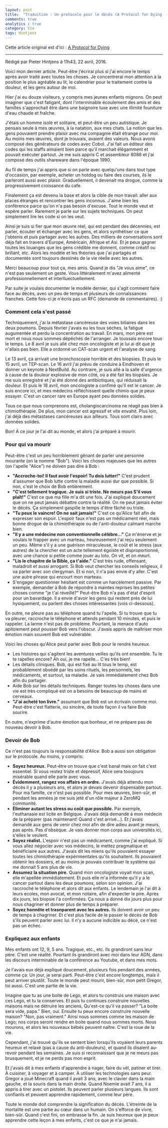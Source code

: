 ```yaml
---
layout: post
title:  "Traduction : Un protocole pour le décès (A Protocol for Dying), par Pieter Hintjens"
comments: true
analytics : true
category: Vie
tags: Hintjens
---
```


Cette article original est d'ici : [A Protocol for Dying](http://hintjens.com/blog:115)

--------------------------------------------

Rédigé par Pieter Hintjens à 11h43, 22 avril, 2016.

Voici mon dernier article. Peut-être j'écrirai plus si j'ai encore le temps après avoir traité avec toutes les choses.
Je concentrerai mon attention à la position le plus agréable au lit, 
le calendrier pour le traitement contre la douleur,
et les gens autour de moi.

Hier j'ai eu douze visiteurs, y compris mes jeunes enfants mignons.
On peut imaginer que c'est fatigant, 
dont l'interminable écoulement des amis et des familles s'approchait être dans une baignoire luxe avec une illimité founiture d'eau chaude et fraîche.

J'étais un homme isolé et solitaire, et peut-être un peu autistique.
Je pensais seule à mes œuvres, à la natation, aux mes chats.
La notion que les gens pouvaient prendre plaisir avec ma compagnie était étrange pour moi.
Au moins mes œuvres, dont je trouvais, avaient des valeurs.
Nous avons composé des générateurs de codes avec Cobol.
J'ai fait un éditeur des codes qui les staffs aimaient bien parce qu'il marchait élégamment et pouvait exécuter partout.
Je me suis appris C et assembleur 8086 et j'ai composé des outils shareware dans l'époque 1990.

Au fil de temps j'ai appris que si on parle avec quelqu'uns dans tout type d'occasion, 
par exemple, acheter un hotdog ou faire des courses,
ils le parleront aussi avec plaisir. 
Graduellement, il devenait ma drogue, comme la progressivement croissance du cafe.

Finalement ça est devenu la base et alors la cible de mon travail:
aller aux places étranges et rencontrer les gens inconnus.
J'aime bien les conférence parce qu'on n'a pas besoin d'excuse.
Tout le monde veut et espère parler.
Rarement je parle sur les sujets techniques.
On peut simplement lire les code si on les veut.

Ainsi je suis si fier que mon œuvre réel, qui est pendant des décennies, 
est parler, écouter et échanger avec les gens,
et alors synthétiser ce que j'obtenis et puis partager avec les autres.
Des milliers de conversations sont déja fait en travers d'Europe, Américain, Afrique et Asi.
Et je peux gagner toutes les louanges que les gens crédible me donnent, comme créatif ou brillant, etc.
Alors les modèle et les théories que j'ai partagés et documentés sont toujours dessinés de la vie réelle avec les autres.

Merci beaucoup pour tout ça, mes amis.
Quand je dis "Je vous aime", ce n'est pas seulement un geste.
Vous littéralement m'avez alimenté professionnellement et interlluectuellement.

Par suite je voulais documenter le modèle dernier, 
qui s'agit comment faire face au décès,
avec un peu de temps et plusieurs de connaîssances franches.
Cette fois-ci je n'écris pas un RFC (demande de commentaires). :)

### Comment cela s'est passé ###

Techniquement, j'ai la métastase cancéreuse des voies biliaires dans les deux poumons.
Depuis février j'avais eu les toux sèches, la fatigue augumentée et perdu la concentration au travail.
En mars, mon père est mort et nous nous sommes dépêchés de l'arranger.
Je toussais encore tous le temps.
Le 8 avril je suis allé chez mon oncologiste et je lui ai dit que je n'allais pas bien. 
Elle a ordonné un CAT-scan urgent et l'analyse de sang.

Le 13 avril, ça arrivait une bronchoscopie horrible et des biopsies.
Et puis le 15 avril, un TEP-scan.
Le 16 avril j'ai prévu de conduire à Eindhoven et donner un keynote à NextBuild.
Au contraire, je suis allé a la salle d'urgence à cause de la douleur explosive de mon côté,
où a été fait les biopsies.
Je me suis enregistré et j'ai été donné des antibiotiques, qui réduisait la douleur.
Et puis le 18 avril, mon oncologiste a confimé qu'il est le cancer.
Je suis encore ici, et mes médecins réfléchissent quelle chimio que je peux essayer.
C'est un cancer rare en Europe ayant peu données solides.

Tous ce que nous comprenons est, cholangiocarcinoma ne réagit pas bien à chimiothérapie.
De plus, mon cancer est agressif et vite envahit.
Plus loin, j'ai déjà des métastases cancéreuses aux ailleurs.
Tous sont clairs avec données solides.

Bon! À ce jour je l'ai dit au monde, et alors j'ai préparé à mourir.

### Pour qui va mourir ###

Peut-être c'est un peu horriblement gênant de parler une personne mourante (on la nomme "Bob").
Voici les choses majeuses que les autres (on l'apelle "Alice") ne doiven pas dire à Bob :

- **"Accroche-toi! Il faut avoir l'espoir! Tu dois lutter!"**
C'est prudent d'assumer que Bob lutte contre la maladie aussi dur que possible.
Si non, c'est le choix de Bob entièrement.  
- **"C'est tellement tragique. Je suis si triste. Ne meurs pas S'il vous plaît!"**
C'est ce que ma fille m'a dit une fois.
J'ai expliqué doucement que on ne peut jamais débattre contre la réalité.
On ne peut jamais éviter le décès.
Ça simplement gaspille le temps d'être fâché ou triste.  
- **"Tu peux le vaincre! On ne sait jamais!"**
C'est ce qu'Alice fait afin de expresser son espoir.
L'espoir faux n'est pas un médicament réel,
mais bonne drogue de la chimiothérapie ou de l'anti-douleur calmant marche bien.  
- **"Il y a une médecine non conventionnelle célèbre..."**
Ça m'énerve et je voulais le frapper avec un marteau,
heureusement j'ai reçu seulement un peu.
Même s'il y a une guérison miraculeuse, 
le coût et le stress (aux autres) de la chercher est un acte tellement égoïste et disproportionné,
avec une chance si petite comme jouer au loto.
On vit, et on meurt.  
- **"Lis le chapitre de la Bible, ça t'aide."**
C'est très rude, offensant, maladroit et aussi arrogant.
Si Bob veut chercher les conseils religieux, il va parler avec son clergyman.
Et si non, il n'a pas envie d'y aller.
C'est une autre phrase qui encourt mon marteau.  
- S'engager questionner hésitant est comme un harcèlement passive. Par exemple,
demander à Bob de répondre à maintes reprises les petites choses comme "je t'ai réveillé?"
Peut-être Bob n'a pas d'état d'esprit pour un bavardage.
Il a envie d'avoir les gens qui restent près de lui hysiquement, ou parlent des choses intéressantes (vois ci-dessous).

En outre, ne pleure pas au téléphone quand tu l'apelle.
Si tu trouve que tu va pleurer, raccroche le téléphone et attends pendant 10 minutes, et puis le rappeler.
La larme n'est pas de problème.
Pourtant, la menace d'auto apitoiement peut pousser Bob vers l'obscur.
J'avais appris de maîtriser mon émotion main souvent Bob est vulnérable.

Voici les choses qu'Alice peut parler avec Bob pour le rendre heureux.

- Les histoires qui s'agitent les aventures veilles qu'ils ont ensemble.
Tu le te rapelles encore? Ah oui, je me rapelle... C'es très bien!  
- Les détails cliniques. 
Bob, qui est fixé au lit tous le temp, est probablement obsédé par les soins rituels, 
les personnels, les médicaments, et surtout, sa maladie.
Je vais immédiatement chez Bob afin du partager.  
- Aide Bob sur les détails techniques.
Ranger toutes les choses dans une vie est très compliqué est on a besoins de beaucoup de mains et cerveaux.  
- **"J'ai acheté ton livre."**
assumant que Bob est un écrivain comme moi.
Peut-être c'est flatterie, ou sincère, de toute façon il va faire Bob sourire.

En outre, n'exprime d'autre émotion que bonheur, 
et ne prépare pas de nouveau devoir à Bob.

### Devoir de Bob ###

Ce n'est pas toujours la responsabilité d'Alice.
Bob a aussi son obligation sur le protocole.
Au moins, y compris:

- **Soyez heureux.** Peut-être on trouve que c'est banal mais on fait c'est essentiel.
Si vous restez triste et dépressif, Alice sera tooujours misérable quand elle parle avec vous.  
- **Évidemment, rangez vos affairs en ordre.**
J'avais déjà attendu mon décès il y a plusieurs ans, 
et alors je devais devenir dispensable partout.
Pour ma famille, ce n'est pas possible.
Pour mes œuvres, bien-sûr, et pendant les années je me suis jeté d'un rôle majeur à ZeroMQ communité.  
- **Éliminer autant les stress ou coût que possible.**
Par exemple, l'euthanasie est licite en Belgique.
J'avais déjà demandé à mon médecin de la préparer (pas maintenant! Quand c'est arrivé...).
Et j'avais demandé aux gens de venir chez moi afin de dire adieu avant je meurs, pas après.
Pas d'obsèque.
Je vais donner mon corps aux universités ici, s'elles le veulent.  
- **Soyez réalist.**
L'espoir n'est pas un médicament, comme j'ai expliqué.
Si vous allez négocier avec vos médecins, le mettez pragmatique et bénéficiaire aux autres.
J'avais dit les miens qu'ils pouvaient essayer toutes les chimiothérapie expérimentales qu'ils souhaitent.
Ils pouvaient obtenir les dossiers, 
et au moins je pouvais contribuer le système qui me donnait 5 ans plus de vie.  
- **Assumez la situation pire.**
Quand mon oncologiste voyait mon scan, elle m'apellée immédiatement.
Et puis elle m'a informée qu'il y a le cancer partout dans les deux poumons, selon son opinion.
J'ai raccroché le téléphone et alors dit aux enfants.
Le lendemain je l'ai dit à leurs ecoles, mon avocat, et mon notaire, afin d'expecter le pire.
Après dix jours, les biopsie l'a confirmées.
Ça nous a donné dix jours plus pour nous chagriner et donner plus de temps à préparer.  
- **Soyez honnête et trasnparent avec les autres.**
Ils doivent avoir un peu de temps à chagriner. 
Et c'est plus facile de le passer le décès de Bob s'ils peuvent parler avec lui.
Il n'y a aucune indicible au décè, ce n'est pas un échec.

### Expliquez aux enfants ###

Mes enfants ont 12, 9, 5 ans. Tragique, etc., etc.
Ils grandiront sans leur père. C'est une réalité.
Pourtant ils grandiront avec moi dans leur ADN, 
dans les discours interminable de la conférence au Youtube,
et dans mes mots.

Je l'avais eux déjà expliqué doucement, plusieurs fois pendant des années, comme ça:
Un jour, je serai parti. Peut-être c'est encore longtemps, mais il peut arriver plustôt.
Toute le monde peut mourir, bien-sûr, mon petit Gregor, toi aussi.
C'est une partie de la vie.

Imagine que tu as une boite de Lego, et alors tu construis une maison avec ces Lego, et tu la conserves.
Et puis tu continues construire nouvelles maisons mais ne détruire les anciens,
Qu'est-ce qu'il va passer?
"La boite sera vide, papa."
Bien, oui.
Ensuite tu peux encore construire nouvelle maison?
"Non, pas vraiment."
Ainsi nous sommes comme les maison de Lego;
nos corps seront rendre en boite quand nous sommes morts.
Nous mourons, et alors les nouveaux bébés peuvent naître.
C'est la roue de la vie.

Cependant, j'ai trouvé qu'ils se sentent bien lorsqu'ils voyaient leurs parents heureux et relaxé (pas à cause du anti-douleurs),
et quand ils disaient au-revoir pendant les semaines.
Je suis si reconnaissant que je ne meurs pas brusquement, et je ne perds pas mon esprit.

Et j'avais dit à mes enfants d'apprendre à nager, faire du vél, patiner et tirer.
À cuisiner, à voyager et à camper.
À utiliser les technologies sans peur.
Gregor a joué Minecraft quand il avait 3 ans, avec le clavier dans la main gauche, et la souris dans la main droite.
Quand Noemie avait 7 ans, il a appris à tirer avec un pistolet.
Ils peuvent parler plusieurs langues.
Ils sont confiants et peuvent apprendre rapidement, comme leur père.

Toute le monde doit comprendre la signification du décès.
L'étreinte de la mortalité est une partie au cœur dans un humain.
On s'efforce de vivre, bien-sûr.
Quand c'est fini, on embrasse la fin.
Je suis heureux que je peux apprendre cette leçon à mes enfants,
c'est ce que je n'ai jamais.







